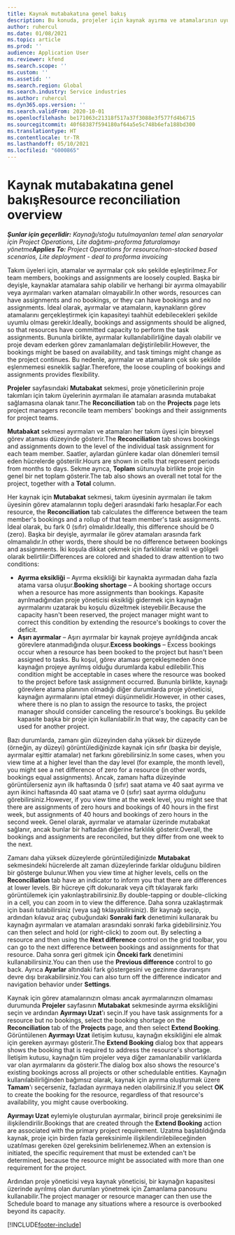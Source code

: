 ```yaml
---
title: Kaynak mutabakatına genel bakış
description: Bu konuda, projeler için kaynak ayırma ve atamalarının uyumlu olmasını sağlamanıza yardımcı olacak bilgiler sağlanmaktadır.
author: ruhercul
ms.date: 01/08/2021
ms.topic: article
ms.prod: ''
audience: Application User
ms.reviewer: kfend
ms.search.scope: ''
ms.custom: ''
ms.assetid: ''
ms.search.region: Global
ms.search.industry: Service industries
ms.author: ruhercul
ms.dyn365.ops.version: ''
ms.search.validFrom: 2020-10-01
ms.openlocfilehash: be171063c21318f517a37f3088e3f577fd4b6715
ms.sourcegitcommit: 40f68387f594180af64a5e5c748b6efa188bd300
ms.translationtype: HT
ms.contentlocale: tr-TR
ms.lasthandoff: 05/10/2021
ms.locfileid: "6000865"
---
```

# <a name="resource-reconciliation-overview"></a><span data-ttu-id="77d1b-103">Kaynak mutabakatına genel bakış</span><span class="sxs-lookup"><span data-stu-id="77d1b-103">Resource reconciliation overview</span></span>

<span data-ttu-id="77d1b-104">_**Şunlar için geçerlidir:** Kaynağı/stoğu tutulmayanları temel alan senaryolar için Project Operations, Lite dağıtımı-proforma faturalamayı yönetme_</span><span class="sxs-lookup"><span data-stu-id="77d1b-104">_**Applies To:** Project Operations for resource/non-stocked based scenarios, Lite deployment - deal to proforma invoicing_</span></span>

<span data-ttu-id="77d1b-105">Takım üyeleri için, atamalar ve ayırmalar çok sıkı şekilde eşleştirilmez.</span><span class="sxs-lookup"><span data-stu-id="77d1b-105">For team members, bookings and assignments are loosely coupled.</span></span> <span data-ttu-id="77d1b-106">Başka bir deyişle, kaynaklar atamalara sahip olabilir ve herhangi bir ayırma olmayabilir veya ayırmaları varken atamaları olmayabilir.</span><span class="sxs-lookup"><span data-stu-id="77d1b-106">In other words, resources can have assignments and no bookings, or they can have bookings and no assignments.</span></span> <span data-ttu-id="77d1b-107">İdeal olarak, ayırmalar ve atamaların, kaynakların görev atamalarını gerçekleştirmek için kapasiteyi taahhüt edebilecekleri şekilde uyumlu olması gerekir.</span><span class="sxs-lookup"><span data-stu-id="77d1b-107">Ideally, bookings and assignments should be aligned, so that resources have committed capacity to perform the task assignments.</span></span> <span data-ttu-id="77d1b-108">Bununla birlikte, ayırmalar kullanılabilirliğine dayalı olabilir ve proje devam ederken görev zamanlamaları değiştirilebilir.</span><span class="sxs-lookup"><span data-stu-id="77d1b-108">However, the bookings might be based on availability, and task timings might change as the project continues.</span></span> <span data-ttu-id="77d1b-109">Bu nedenle, ayırmalar ve atamaların çok sıkı şekilde eşlenmemesi esneklik sağlar.</span><span class="sxs-lookup"><span data-stu-id="77d1b-109">Therefore, the loose coupling of bookings and assignments provides flexibility.</span></span>

<span data-ttu-id="77d1b-110">**Projeler** sayfasındaki **Mutabakat** sekmesi, proje yöneticilerinin proje takımları için takım üyelerinin ayırmaları ile atamaları arasında mutabakat sağlamasına olanak tanır.</span><span class="sxs-lookup"><span data-stu-id="77d1b-110">The **Reconciliation** tab on the **Projects** page lets project managers reconcile team members' bookings and their assignments for project teams.</span></span>

<span data-ttu-id="77d1b-111">**Mutabakat** sekmesi ayırmaları ve atamaları her takım üyesi için bireysel görev ataması düzeyinde gösterir.</span><span class="sxs-lookup"><span data-stu-id="77d1b-111">The **Reconciliation** tab shows bookings and assignments down to the level of the individual task assignment for each team member.</span></span> <span data-ttu-id="77d1b-112">Saatler, aylardan günlere kadar olan dönemleri temsil eden hücrelerde gösterilir.</span><span class="sxs-lookup"><span data-stu-id="77d1b-112">Hours are shown in cells that represent periods from months to days.</span></span> <span data-ttu-id="77d1b-113">Sekme ayrıca, **Toplam** sütunuyla birlikte proje için genel bir net toplam gösterir.</span><span class="sxs-lookup"><span data-stu-id="77d1b-113">The tab also shows an overall net total for the project, together with a **Total** column.</span></span>

<span data-ttu-id="77d1b-114">Her kaynak için **Mutabakat** sekmesi, takım üyesinin ayırmaları ile takım üyesinin görev atamalarının toplu değeri arasındaki farkı hesaplar.</span><span class="sxs-lookup"><span data-stu-id="77d1b-114">For each resource, the **Reconciliation** tab calculates the difference between the team member's bookings and a rollup of that team member's task assignments.</span></span> <span data-ttu-id="77d1b-115">İdeal olarak, bu fark 0 (sıfır) olmalıdır.</span><span class="sxs-lookup"><span data-stu-id="77d1b-115">Ideally, this difference should be 0 (zero).</span></span> <span data-ttu-id="77d1b-116">Başka bir deyişle, ayırmalar ile görev atamaları arasında fark olmamalıdır.</span><span class="sxs-lookup"><span data-stu-id="77d1b-116">In other words, there should be no difference between bookings and assignments.</span></span> <span data-ttu-id="77d1b-117">İki koşula dikkat çekmek için farklılıklar renkli ve gölgeli olarak belirtilir:</span><span class="sxs-lookup"><span data-stu-id="77d1b-117">Differences are colored and shaded to draw attention to two conditions:</span></span>

- <span data-ttu-id="77d1b-118">**Ayırma eksikliği** – Ayırma eksikliği bir kaynakta ayırmadan daha fazla atama varsa oluşur.</span><span class="sxs-lookup"><span data-stu-id="77d1b-118">**Booking shortage** – A booking shortage occurs when a resource has more assignments than bookings.</span></span> <span data-ttu-id="77d1b-119">Kapasite ayrılmadığından proje yöneticisi eksikliği gidermek için kaynağın ayırmalarını uzatarak bu koşulu düzeltmek isteyebilir.</span><span class="sxs-lookup"><span data-stu-id="77d1b-119">Because the capacity hasn't been reserved, the project manager might want to correct this condition by extending the resource's bookings to cover the deficit.</span></span>
- <span data-ttu-id="77d1b-120">**Aşırı ayırmalar** – Aşırı ayırmalar bir kaynak projeye ayrıldığında ancak görevlere atanmadığında oluşur.</span><span class="sxs-lookup"><span data-stu-id="77d1b-120">**Excess bookings** – Excess bookings occur when a resource has been booked to the project but hasn't been assigned to tasks.</span></span> <span data-ttu-id="77d1b-121">Bu koşul, görev ataması gerçekleşmeden önce kaynağın projeye ayrılmış olduğu durumlarda kabul edilebilir.</span><span class="sxs-lookup"><span data-stu-id="77d1b-121">This condition might be acceptable in cases where the resource was booked to the project before task assignment occurred.</span></span> <span data-ttu-id="77d1b-122">Bununla birlikte, kaynağı görevlere atama planının olmadığı diğer durumlarda proje yöneticisi, kaynağın ayırmalarını iptal etmeyi düşünmelidir.</span><span class="sxs-lookup"><span data-stu-id="77d1b-122">However, in other cases, where there is no plan to assign the resource to tasks, the project manager should consider canceling the resource's bookings.</span></span> <span data-ttu-id="77d1b-123">Bu şekilde kapasite başka bir proje için kullanılabilir.</span><span class="sxs-lookup"><span data-stu-id="77d1b-123">In that way, the capacity can be used for another project.</span></span>

<span data-ttu-id="77d1b-124">Bazı durumlarda, zamanı gün düzeyinden daha yüksek bir düzeyde (örneğin, ay düzeyi) görüntülediğinizde kaynak için sıfır (başka bir deyişle, ayırmalar eşittir atamalar) net farkını görebilirsiniz.</span><span class="sxs-lookup"><span data-stu-id="77d1b-124">In some cases, when you view time at a higher level than the day level (for example, the month level), you might see a net difference of zero for a resource (in other words, bookings equal assignments).</span></span> <span data-ttu-id="77d1b-125">Ancak, zamanı hafta düzeyinde görüntülerseniz ayın ilk haftasında 0 (sıfır) saat atama ve 40 saat ayırma ve ayın ikinci haftasında 40 saat atama ve 0 (sıfır) saat ayırma olduğunu görebilirsiniz.</span><span class="sxs-lookup"><span data-stu-id="77d1b-125">However, if you view time at the week level, you might see that there are assignments of zero hours and bookings of 40 hours in the first week, but assignments of 40 hours and bookings of zero hours in the second week.</span></span> <span data-ttu-id="77d1b-126">Genel olarak, ayırmalar ve atamalar üzerinde mutabakat sağlanır, ancak bunlar bir haftadan diğerine farklılık gösterir.</span><span class="sxs-lookup"><span data-stu-id="77d1b-126">Overall, the bookings and assignments are reconciled, but they differ from one week to the next.</span></span>

<span data-ttu-id="77d1b-127">Zamanı daha yüksek düzeylerde görüntülediğinizde **Mutabakat** sekmesindeki hücrelerde alt zaman düzeylerinde farklar olduğunu bildiren bir gösterge bulunur.</span><span class="sxs-lookup"><span data-stu-id="77d1b-127">When you view time at higher levels, cells on the **Reconciliation** tab have an indicator to inform you that there are differences at lower levels.</span></span> <span data-ttu-id="77d1b-128">Bir hücreye çift dokunarak veya çift tıklayarak farkı görüntülemek için yakınlaştırabilirsiniz.</span><span class="sxs-lookup"><span data-stu-id="77d1b-128">By double-tapping or double-clicking in a cell, you can zoom in to view the difference.</span></span> <span data-ttu-id="77d1b-129">Daha sonra uzaklaştırmak için basılı tutabilirsiniz (veya sağ tıklayabilirsiniz). Bir kaynağı seçip, ardından kılavuz araç çubuğundaki **Sonraki fark** denetimini kullanarak bu kaynağın ayırmaları ve atamaları arasındaki sonraki farka gidebilirsiniz.</span><span class="sxs-lookup"><span data-stu-id="77d1b-129">You can then select and hold (or right-click) to zoom out. By selecting a resource and then using the **Next difference** control on the grid toolbar, you can go to the next difference between bookings and assignments for that resource.</span></span> <span data-ttu-id="77d1b-130">Daha sonra geri gitmek için **Önceki fark** denetimini kullanabilirsiniz.</span><span class="sxs-lookup"><span data-stu-id="77d1b-130">You can then use the **Previous difference** control to go back.</span></span> <span data-ttu-id="77d1b-131">Ayrıca **Ayarlar** altındaki fark göstergesini ve gezinme davranışını devre dışı bırakabilirsiniz.</span><span class="sxs-lookup"><span data-stu-id="77d1b-131">You can also turn off the difference indicator and navigation behavior under **Settings**.</span></span>

<span data-ttu-id="77d1b-132">Kaynak için görev atamalarınızın olması ancak ayırmalarınızın olmaması durumunda **Projeler** sayfasının **Mutabakat** sekmesinde ayırma eksikliğini seçin ve ardından **Ayırmayı Uzat**'ı seçin.</span><span class="sxs-lookup"><span data-stu-id="77d1b-132">If you have task assignments for a resource but no bookings, select the booking shortage on the **Reconciliation** tab of the **Projects** page, and then select **Extend Booking**.</span></span> <span data-ttu-id="77d1b-133">Görüntülenen **Ayırmayı Uzat** iletişim kutusu, kaynağın eksikliğini ele almak için gereken ayırmayı gösterir.</span><span class="sxs-lookup"><span data-stu-id="77d1b-133">The **Extend Booking** dialog box that appears shows the booking that is required to address the resource's shortage.</span></span> <span data-ttu-id="77d1b-134">İletişim kutusu, kaynağın tüm projeler veya diğer zamanlanabilir varlıklarda var olan ayırmalarını da gösterir.</span><span class="sxs-lookup"><span data-stu-id="77d1b-134">The dialog box also shows the resource's existing bookings across all projects or other schedulable entities.</span></span> <span data-ttu-id="77d1b-135">Kaynağın kullanılabilirliğinden bağımsız olarak, kaynak için ayırma oluşturmak üzere **Tamam**'ı seçerseniz, fazladan ayırmaya neden olabilirsiniz.</span><span class="sxs-lookup"><span data-stu-id="77d1b-135">If you select **OK** to create the booking for the resource, regardless of that resource's availability, you might cause overbooking.</span></span>

<span data-ttu-id="77d1b-136">**Ayırmayı Uzat** eylemiyle oluşturulan ayırmalar, birincil proje gereksinimi ile ilişkilendirilir.</span><span class="sxs-lookup"><span data-stu-id="77d1b-136">Bookings that are created through the **Extend Booking** action are associated with the primary project requirement.</span></span> <span data-ttu-id="77d1b-137">Uzatma başlatıldığında kaynak, proje için birden fazla gereksinimle ilişkilendirilebileceğinden uzatılması gereken özel gereksinim belirlenemez.</span><span class="sxs-lookup"><span data-stu-id="77d1b-137">When an extension is initiated, the specific requirement that must be extended can't be determined, because the resource might be associated with more than one requirement for the project.</span></span>

<span data-ttu-id="77d1b-138">Ardından proje yöneticisi veya kaynak yöneticisi, bir kaynağın kapasitesi üzerinde ayrılmış olan durumları yönetmek için Zamanlama panosunu kullanabilir.</span><span class="sxs-lookup"><span data-stu-id="77d1b-138">The project manager or resource manager can then use the Schedule board to manage any situations where a resource is overbooked beyond its capacity.</span></span>


[!INCLUDE[footer-include](../includes/footer-banner.md)]